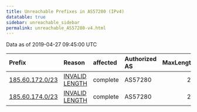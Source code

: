```yaml
---
title: Unreachable Prefixes in AS57280 (IPv4)
datatable: true
sidebar: unreachable_sidebar
permalink: unreachable_AS57280-v4.html
---
```


Data as of 2019-04-27 09:45:00 UTC


<div class="datatable-begin"></div>

| Prefix                                                   | Reason                                                                                                    | affected   | Authorized AS   |   MaxLength | Anchor                                         |   unreachable /24s |
|:---------------------------------------------------------|:----------------------------------------------------------------------------------------------------------|:-----------|:----------------|------------:|:-----------------------------------------------|-------------------:|
| [185.60.172.0/23](https://stat.ripe.net/185.60.172.0/23) | [INVALID LENGTH](https://rpki-validator.ripe.net/announcement-preview?asn=AS57280&prefix=185.60.172.0/23) | complete   | AS57280         |          22 | [RIPE](unreachable_RIPE_NCC_RPKI_Root-v4.html) |                  2 |
| [185.60.174.0/23](https://stat.ripe.net/185.60.174.0/23) | [INVALID LENGTH](https://rpki-validator.ripe.net/announcement-preview?asn=AS57280&prefix=185.60.174.0/23) | complete   | AS57280         |          22 | [RIPE](unreachable_RIPE_NCC_RPKI_Root-v4.html) |                  2 |

<div class="datatable-end"></div>